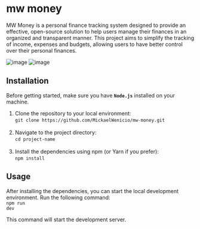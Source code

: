 # mw money
 MW Money is a personal finance tracking system designed to provide an effective, open-source solution to help users manage their finances in an organized and transparent manner. This project aims to simplify the tracking of income, expenses and budgets, allowing users to have better control over their personal finances.
 
![image](https://github.com/MickaelWenicio/mw-money/assets/137213686/77ade1ab-d2b8-4b8f-bbdf-35bce67f547a)
![image](https://github.com/MickaelWenicio/mw-money/assets/137213686/2a0fbabc-a4e4-488b-ade9-f3f00dc3327f)



## Installation

Before getting started, make sure you have <code><strong>Node.js</strong></code> installed on your machine.

<ol>
  <li>
     Clone the repository to your local environment: <br>
     <code>git clone https://github.com/MickaelWenicio/mw-money.git</code>
  </li> <br>
  <li>
   Navigate to the project directory: <br>
   <code>cd project-name</code>
  </li> <br>
  <li>
    Install the dependencies using npm (or Yarn if you prefer): <br>
    <code>npm install</code>
   </li>
</ol>

## Usage

After installing the dependencies, you can start the local development environment. Run the following command: <br>
<code>npm run dev</code>

This command will start the development server.
